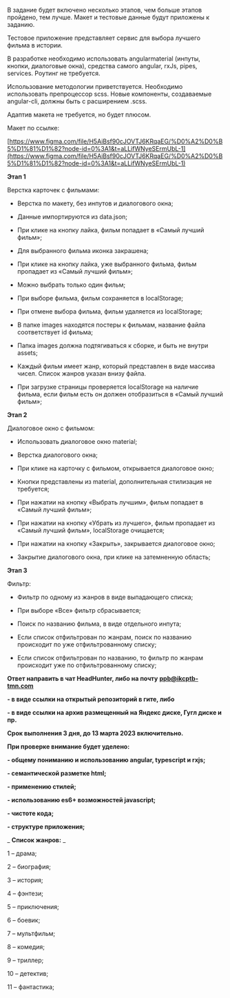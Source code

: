 В задание будет включено несколько этапов, чем больше этапов пройдено, тем лучше. Макет и тестовые данные будут приложены к заданию.

Тестовое приложение представляет сервис для выбора лучшего фильма в истории.

В разработке необходимо использовать angularmaterial (инпуты, кнопки, диалоговые окна), средства самого angular, rxJs, pipes, services. Роутинг не требуется.

Использование методологии приветствуется. Необходимо использовать препроцессор scss. Новые компоненты, создаваемые angular-cli, должны быть с расширением .scss.

Адаптив макета не требуется, но будет плюсом.

Макет по ссылке:

[https://www.figma.com/file/H5AiBsf90cJOVTJ6KRqaEG/%D0%A2%D0%B5%D1%81%D1%82?node-id=0%3A1&t=aLLifWNyeSErmUbL-1](https://www.figma.com/file/H5AiBsf90cJOVTJ6KRqaEG/%D0%A2%D0%B5%D1%81%D1%82?node-id=0%3A1&t=aLLifWNyeSErmUbL-1)

**Этап 1**

Верстка карточек с фильмами:

- Верстка по макету, без инпутов и диалогового окна;

- Данные импортируются из data.json;

- При клике на кнопку лайка, фильм попадает в «Самый лучший фильм»;

- Для выбранного фильма иконка закрашена;

- При клике на кнопку лайка, уже выбранного фильма, фильм пропадает из «Самый лучший фильм»;

- Можно выбрать только один фильм;

- При выборе фильма, фильм сохраняется в localStorage;

- При отмене выбора фильма, фильм удаляется из localStorage;

- В папке images находятся постеры к фильмам, название файла соответствует id фильма;

- Папка images должна подтягиваться к сборке, и быть не внутри assets;

- Каждый фильм имеет жанр, который представлен в виде массива чисел. Список жанров указан внизу файла.

- При загрузке страницы проверяется localStorage на наличие фильма, если фильм есть он должен отобразиться в «Самый лучший фильм»;

**Этап 2**

Диалоговое окно с фильмом:

- Использовать диалоговое окно material;

- Верстка диалогового окна;

- При клике на карточку с фильмом, открывается диалоговое окно;

- Кнопки представлены из material, дополнительная стилизация не требуется;

- При нажатии на кнопку «Выбрать лучшим», фильм попадает в «Самый лучший фильм»;

- При нажатии на кнопку «Убрать из лучшего», фильм пропадает из «Самый лучший фильм», localStorage очищается;

- При нажатии на кнопку «Закрыть», закрывается диалоговое окно;

- Закрытие диалогового окна, при клике на затемненную область;

**Этап 3**

Фильтр:

- Фильтр по одному из жанров в виде выпадающего списка;

- При выборе «Все» фильтр сбрасывается;

- Поиск по названию фильма, в виде отдельного инпута;

- Если список отфильтрован по жанрам, поиск по названию происходит по уже отфильтрованному списку;

- Если список отфильтрован по названию, то фильтр по жанрам происходит уже по отфильтрованному списку;

**Ответ направить в чат HeadHunter, либо на почту** [**ppb@ikcptb-tmn.com**](mailto:ppb@ikcptb-tmn.com)

**- в виде ссылки на открытый репозиторий в гите, либо**

**- в виде ссылки на архив размещенный на Яндекс диске, Гугл диске и пр.**

**Срок выполнения 3 дня, до 13 марта 2023 включительно.**

**При проверке внимание будет уделено:**

**- общему пониманию и использованию angular, typescript и rxjs;**

**- семантической разметке html;**

**- применению стилей;**

**- использованию es6+ возможностей javascript;**

**- чистоте кода;**

**- структуре приложения;**

_ **Список жанров:** _

1 – драма;

2 – биография;

3 – история;

4 – фэнтези;

5 – приключения;

6 – боевик;

7 – мультфильм;

8 – комедия;

9 – триллер;

10 – детектив;

11 – фантастика;
